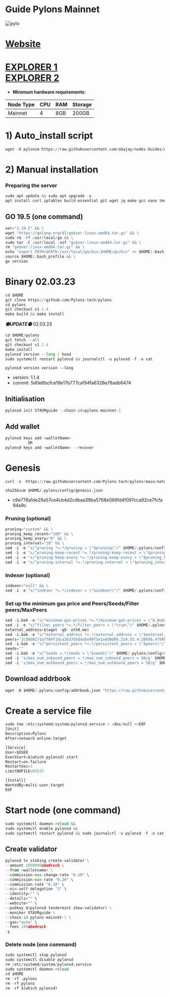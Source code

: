 # Guide Pylons Mainnet
![pylo](https://user-images.githubusercontent.com/44331529/182419013-c3e5e07d-08de-4459-aa1c-88af51d6f340.png)

[Website](https://www.pylons.tech/home/)
=
[EXPLORER 1](https://explorer.stavr.tech/Pylons/staking) \
[EXPLORER 2](https://pylons.explorers.guru/validators) 
=
- **Minimum hardware requirements**:

| Node Type |CPU | RAM  | Storage  | 
|-----------|----|------|----------|
| Mainnet   |   4| 8GB  | 200GB    |



# 1) Auto_install script
```python
wget -O pylonsm https://raw.githubusercontent.com/obajay/nodes-Guides/main/Projects/Pylons/pylonsm && chmod +x pylonsm && ./pylonsm
```

# 2) Manual installation

### Preparing the server
```python
sudo apt update && sudo apt upgrade -y
apt install curl iptables build-essential git wget jq make gcc nano tmux htop nvme-cli pkg-config libssl-dev libleveldb-dev tar clang bsdmainutils ncdu unzip libleveldb-dev -y
```


## GO 19.5 (one command)
```python
ver="1.19.5" && \
wget "https://golang.org/dl/go$ver.linux-amd64.tar.gz" && \
sudo rm -rf /usr/local/go && \
sudo tar -C /usr/local -xzf "go$ver.linux-amd64.tar.gz" && \
rm "go$ver.linux-amd64.tar.gz" && \
echo "export PATH=$PATH:/usr/local/go/bin:$HOME/go/bin" >> $HOME/.bash_profile && \
source $HOME/.bash_profile && \
go version
```

# Binary   02.03.23
```python 
cd $HOME
git clone https://github.com/Pylons-tech/pylons
cd pylons
git checkout v1.1.4
make build && make install
```

*******🟢UPDATE🟢******* 02.03.23

```python
cd $HOME/pylons
git fetch --all
git checkout v1.1.4
make install
pylonsd version --long | head
sudo systemctl restart pylonsd && journalctl -u pylonsd -f -o cat
```

`pylonsd version version --long`
+ version: 1.1.4
+ commit: 5d0e6bcfce19e17b777caf94fa6328e78adb6474

## Initialisation
```python
pylonsd init STAVRguide --chain-id=pylons-mainnet-1
```
## Add wallet
```python
pylonsd keys add <walletName>
          OR
pylonsd keys add <walletName> --recover
```
# Genesis
```python
curl -s  https://raw.githubusercontent.com/Pylons-tech/pylons/main/networks/pylons-mainnet-1/genesis.json > ~/.pylons/config/genesis.json
```

`sha256sum $HOME/.pylons/config/genesis.json`
- c6e776a1de29a57ce4cb4d2cdbaa39ba5768e066fd4f097cca92ce7fcfa94a9c

### Pruning (optional)
```python
pruning="custom" && \
pruning_keep_recent="100" && \
pruning_keep_every="0" && \
pruning_interval="10" && \
sed -i -e "s/^pruning *=.*/pruning = \"$pruning\"/" $HOME/.pylons/config/app.toml && \
sed -i -e "s/^pruning-keep-recent *=.*/pruning-keep-recent = \"$pruning_keep_recent\"/" $HOME/.pylons/config/app.toml && \
sed -i -e "s/^pruning-keep-every *=.*/pruning-keep-every = \"$pruning_keep_every\"/" $HOME/.pylons/config/app.toml && \
sed -i -e "s/^pruning-interval *=.*/pruning-interval = \"$pruning_interval\"/" $HOME/.pylons/config/app.toml
```

### Indexer (optional)
```python
indexer="null" && \
sed -i -e "s/^indexer *=.*/indexer = \"$indexer\"/" $HOME/.pylons/config/config.toml
```
### Set up the minimum gas price and Peers/Seeds/Filter peers/MaxPeers
```python
sed -i.bak -e "s/^minimum-gas-prices *=.*/minimum-gas-prices = \"0.0ubedrock\"/;" ~/.pylons/config/app.toml
sed -i -e "s/^filter_peers *=.*/filter_peers = \"true\"/" $HOME/.pylons/config/config.toml
external_address=$(wget -qO- eth0.me) 
sed -i.bak -e "s/^external_address *=.*/external_address = \"$external_address:26656\"/" $HOME/.pylons/config/config.toml
peers="2c50b8171af784f1dca3d37d5dda5e90f1e1add8@95.214.55.4:26656,4f90babf520599ffe606157b0151c4c9bc0ec23f@194.163.172.115:26666,ebecc93e7865036fbdf8d3d54a624941d6e41ba1@104.200.136.57:26656,25e7ef64b41a636e3fb4e9bb1191b785e7d1d5cc@46.166.140.172:26656,2c50b8171af784f1dca3d37d5dda5e90f1e1add8@95.214.55.4:26656,4f90babf520599ffe606157b0151c4c9bc0ec23f@194.163.172.115:26666,ebecc93e7865036fbdf8d3d54a624941d6e41ba1@104.200.136.57:26656,022ee5a5231a5dec014841394f8ce766d657cff5@95.214.53.132:26156,a6972be573807d34f28a337c0f7d599e0014be80@161.97.99.247:26656,515ffd755a92a47b56233143f7c25481dbe99f94@161.97.99.251:26606,9c3261f7859a4f43a72cb9eef8d1fcfc70dc7e7c@95.216.204.255:26656,f6a9cc00142a4ce2fc1cbe536ba7ac9701f0786f@62.113.119.213:11221,665a747edcb6c68d3fe317053bd2cbcae1ef0843@138.201.246.185:26656,6144bf581d89212bf294de31e66f94d628f09053@65.109.92.235:37656,cbad56deb74e1349e5ed8d00cd1338c675d71075@167.86.75.50:26656,84350ef836590a08e273253f1056eb7175f536a4@167.235.2.206:26616,71b2ccc335a2ed88854444d23c2f2e2fd343c7e9@65.109.52.156:9656,85e236a129337efe946c6a68ee72a6da87825bc5@65.109.92.240:20256,3336e645081fcddb72917c017ae232fa6b7c8cf4@84.46.248.174:26656,e55c36e7ce120599701b14532c864bec57d4477b@161.97.132.66:26656,d977d11f5741d8e9be84faa390af55de43659f0c@95.217.225.214:28656,d0769a0e7fa1fc86baa0b2b9e9c6d9f7ba2dd2b6@46.4.23.108:36656,5eb3daf435d1d8a14e0a42e9dfbeca6877b2d1ca@65.108.2.41:46656,90e9144c74d83f966fbbda20c070a28d3d6e48a2@65.108.135.211:46656,7b6b13bcbd30311a407e193d0c7b21ed3dc15cd1@pylons.nodejumper.io:30656,,d6685eb44553000f5e7abfd560a7c70b534dcc25@65.108.199.222:21116,f8f74d840f40168111353927e91f475a262d20ad@65.21.142.30:27656,98634f7f77334b0df7b9c4d16d41b31ace4ceaa8@81.16.237.142:11223,d71cb7a9cc84e3c06ce2dc90f340d21ae53390ff@54.37.129.164:46656,35c6b3b3f273e845da511751d98b54ca3fd56170@65.109.49.163:26651,574a9497ef09f0364a7623ca45d7a5a067f4bc40@64.227.144.199:26656,2a21d71e5e16222fa08454634cad5db30d56dfa9@192.248.159.61:26656,1233d3696f3fbfb44edfaf72640bb91d085f3dae@65.109.34.133:61356,0d876a9311613a716a65f588c86c87f47e321945@pylons.sergo.dev:12213,32cf1fa54cb6762ea2713d93bd76c47ad3323d1c@88.99.243.241:26656"
sed -i.bak -e "s/^persistent_peers *=.*/persistent_peers = \"$peers\"/" $HOME/.pylons/config/config.toml
seeds=""
sed -i.bak -e "s/^seeds =.*/seeds = \"$seeds\"/" $HOME/.pylons/config/config.toml
sed -i 's/max_num_inbound_peers =.*/max_num_inbound_peers = 50/g' $HOME/.pylons/config/config.toml
sed -i 's/max_num_outbound_peers =.*/max_num_outbound_peers = 50/g' $HOME/.pylons/config/config.toml
```

## Download addrbook
```python
wget -O $HOME/.pylons/config/addrbook.json "https://raw.githubusercontent.com/obajay/nodes-Guides/main/Projects/Pylons/addrbook.json"
```


# Create a service file
```python
sudo tee /etc/systemd/system/pylonsd.service > /dev/null <<EOF
[Unit]
Description=Pylons
After=network-online.target

[Service]
User=$USER
ExecStart=$(which pylonsd) start
Restart=on-failure
RestartSec=3
LimitNOFILE=65535

[Install]
WantedBy=multi-user.target
EOF
```

# Start node (one command)
```python
sudo systemctl daemon-reload &&
sudo systemctl enable pylonsd &&
sudo systemctl restart pylonsd && sudo journalctl -u pylonsd -f -o cat
```

## Create validator
```python
pylonsd tx staking create-validator \
--amount 1000000ubedrock \
--from <walletname> \
--commission-max-change-rate "0.10" \
--commission-max-rate "0.20" \
--commission-rate "0.10" \
--min-self-delegation "1" \
--identity="" \
--details="" \
--website="" \
--pubkey $(pylonsd tendermint show-validator) \
--moniker STAVRguide \
--chain-id pylons-mainnet-1 \
--gas="auto" \
--fees 100ubedrock
-y
```

### Delete node (one command)
```python
sudo systemctl stop pylonsd
sudo systemctl disable pylonsd
rm /etc/systemd/system/pylonsd.service
sudo systemctl daemon-reload
cd $HOME
rm -rf .pylons
rm -rf pylons
rm -rf $(which pylonsd)
```
